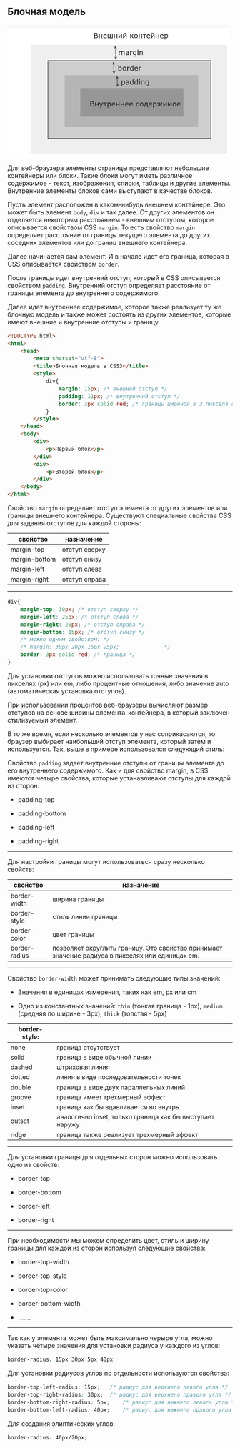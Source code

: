 ## Блочная модель

![block-model](./images/blok-model.png)

Для веб-браузера элементы страницы представляют небольшие контейнеры или блоки. Такие блоки могут иметь различное содержимое - текст, изображения, списки, таблицы и другие элементы. Внутренние элементы блоков сами выступают в качестве блоков.

Пусть элемент расположен в каком-нибудь внешнем контейнере. Это может быть элемент `body`, `div` и так далее. От других элементов он отделяется некоторым расстоянием - внешним отступом, которое описывается свойством CSS `margin`. То есть свойство `margin` определяет расстояние от границы текущего элемента до других соседних элементов или до границ внешнего контейнера.

Далее начинается сам элемент. И в начале идет его граница, которая в CSS описывается свойством `border`.

После границы идет внутренний отступ, который в CSS описывается свойством `padding`. Внутренний отступ определяет расстояние от границы элемента до внутреннего содержимого.

Далее идет внутреннее содержимое, которое также реализует ту же блочную модель и также может состоять из других элементов, которые имеют внешние и внутренние отступы и границу.

```html
<!DOCTYPE html>
<html>
    <head>
        <meta charset="utf-8">
        <title>Блочная модель в CSS3</title>
        <style>
            div{
                margin: 15px; /* внешний отступ */
                padding: 11px; /* внутренний отступ */
                border: 3px solid red; /* границы шириной в 3 пикселя сплошной красной линией */
            }
        </style>
    </head>
    <body>
        <div>
            <p>Первый блок</p>
        </div>
        <div>
            <p>Второй блок</p>
        </div>
    </body>
</html>
```

Свойство `margin` определяет отступ элемента от других элементов или границы внешнего контейнера. Существуют специальные свойства CSS для задания отступов для каждой стороны:

|свойство|назначение|
|-|-|
|margin-top|отступ сверху|
|margin-bottom|отступ снизу|
|margin-left|отступ слева|
|margin-right|отступ справа|

---

```css
div{
    margin-top: 30px; /* отступ сверху */
    margin-left: 25px; /* отступ слева */
    margin-right: 20px; /* отступ справа */
    margin-bottom: 15px; /* отступ снизу */
    /* можно одним свойством: */
    /* margin: 30px 20px 15px 25px;              */
    border: 3px solid red; /* граница */
}
```

Для установки отступов можно использовать точные значения в пикселях (px) или em, либо процентные отношения, либо значение auto (автоматическая установка отступов).

При использовании процентов веб-браузеры вычисляют размер отступов на основе ширины элемента-контейнера, в который заключен стилизуемый элемент.

В то же время, если несколько элементов у нас соприкасаются, то браузер выбирает наибольший отступ элемента, который затем и используется. Так, выше в примере использовался следующий стиль:

Свойство `padding` задает внутренние отступы от границы элемента до его внутреннего содержимого. Как и для свойство margin, в CSS имеются четыре свойства, которые устанавливают отступы для каждой из сторон:

- padding-top

- padding-bottom

- padding-left

- padding-right

---

Для настройки границы могут использоваться сразу несколько свойств:

|свойство|назначение|
|-|-|
|border-width|ширина границы|
|border-style|стиль линии границы|
|border-color|цвет границы|
|border-radius|позволяет округлить границу. Это свойство принимает значение радиуса в пикселях или единицах em.|

---

Свойство `border-width` может принимать следующие типы значений:

- Значения в единицах измерения, таких как em, px или cm

- Одно из константных значений: `thin` (тонкая граница - 1px), `medium` (средняя по ширине - 3px), `thick` (толстая - 5px)

|border-style:||
|-|-|
|none|граница отсутствует|
|solid|граница в виде обычной линии|
|dashed|штриховая линия|
|dotted|линия в виде последовательности точек|
|double|граница в виде двух параллельных линий|
|groove|граница имеет трехмерный эффект|
|inset|граница как бы вдавливается во внутрь|
|outset|аналогично inset, только граница как бы выступает наружу|
|ridge|граница также реализует трехмерный эффект|

---

Для установки границы для отдельных сторон можно использовать одно из свойств:

- border-top

- border-bottom

- border-left

- border-right

---

При необходимости мы можем определить цвет, стиль и ширину границы для каждой из сторон используя следующие свойства:

- border-top-width

- border-top-style

- border-top-color

- border-bottom-width

- .......

---

Так как у элемента может быть максимально черыре угла, можно указать четыре значения для установки радиуса у каждого из углов:

```css
border-radius: 15px 30px 5px 40px
```

Для установки радиусов углов по отдельности используются свойства:

```css
border-top-left-radius: 15px;   /* радиус для верхнего левого угла */
border-top-right-radius: 30px;  /* радиус для верхнего правого угла */
border-bottom-right-radius: 5px;    /* радиус для нижнего левого угла */
border-bottom-left-radius: 40px;    /* радиус для нижнего правого угла */
```

Для создания элиптических углов:

```css
border-radius: 40px/20px;
```
